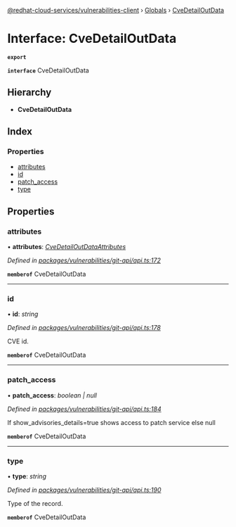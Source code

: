 [@redhat-cloud-services/vulnerabilities-client](../README.md) › [Globals](../globals.md) › [CveDetailOutData](cvedetailoutdata.md)

# Interface: CveDetailOutData

**`export`** 

**`interface`** CveDetailOutData

## Hierarchy

* **CveDetailOutData**

## Index

### Properties

* [attributes](cvedetailoutdata.md#attributes)
* [id](cvedetailoutdata.md#id)
* [patch_access](cvedetailoutdata.md#patch_access)
* [type](cvedetailoutdata.md#type)

## Properties

###  attributes

• **attributes**: *[CveDetailOutDataAttributes](cvedetailoutdataattributes.md)*

*Defined in [packages/vulnerabilities/git-api/api.ts:172](https://github.com/RedHatInsights/javascript-clients/blob/master/packages/vulnerabilities/git-api/api.ts#L172)*

**`memberof`** CveDetailOutData

___

###  id

• **id**: *string*

*Defined in [packages/vulnerabilities/git-api/api.ts:178](https://github.com/RedHatInsights/javascript-clients/blob/master/packages/vulnerabilities/git-api/api.ts#L178)*

CVE id.

**`memberof`** CveDetailOutData

___

###  patch_access

• **patch_access**: *boolean | null*

*Defined in [packages/vulnerabilities/git-api/api.ts:184](https://github.com/RedHatInsights/javascript-clients/blob/master/packages/vulnerabilities/git-api/api.ts#L184)*

If show_advisories_details=true shows access to patch service else null

**`memberof`** CveDetailOutData

___

###  type

• **type**: *string*

*Defined in [packages/vulnerabilities/git-api/api.ts:190](https://github.com/RedHatInsights/javascript-clients/blob/master/packages/vulnerabilities/git-api/api.ts#L190)*

Type of the record.

**`memberof`** CveDetailOutData
